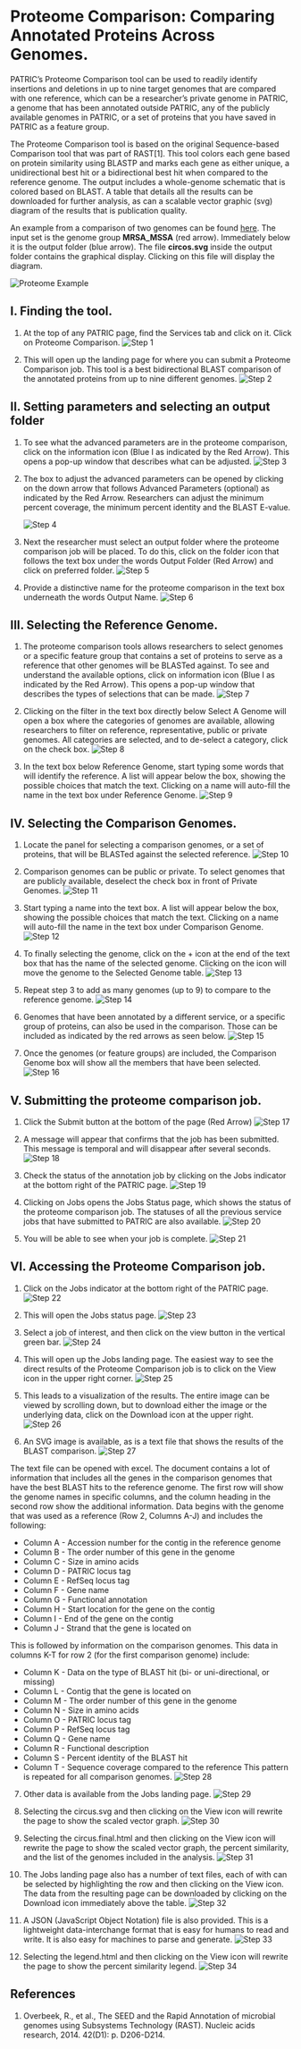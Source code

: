 # Proteome Comparison: Comparing Annotated Proteins Across Genomes.
PATRIC’s Proteome Comparison tool can be used to readily identify insertions and deletions in up to nine target genomes that are compared with one reference, which can be a researcher’s private genome in PATRIC, a genome that has been annotated outside PATRIC, any of the publicly available genomes in PATRIC, or a set of proteins that you have saved in PATRIC as a feature group.

The Proteome Comparison tool is based on the original Sequence-based Comparison tool that was part of RAST[1].  This tool colors each gene based on protein similarity using BLASTP and marks each gene as either unique, a unidirectional best hit or a bidirectional best hit when compared to the reference genome. The output includes a whole-genome schematic that is colored based on BLAST. A table that details all the results can be downloaded for further analysis, as can a scalable vector graphic (svg) diagram of the results that is publication quality.

An example from a comparison of two genomes can be found [here](https://patricbrc.org/workspace/PATRIC@patricbrc.org/PATRIC%20Workshop/Proteome%20comparison).
The input set is the genome group **MRSA_MSSA** (red arrow).  Immediately below it is
the output folder (blue arrow).  The file **circos.svg** inside the output folder contains the graphical
display.  Clicking on this file will display the diagram.

![Proteome Example](./images/example.png)

## I. Finding the tool.
1. At the top of any PATRIC page, find the Services tab and click on it.  Click on Proteome Comparison.
![Step 1](./images/image1.png)

2. This will open up the landing page for where you can submit a Proteome Comparison job.  This tool is a best bidirectional BLAST comparison of the annotated proteins from up to nine different genomes.
![Step 2](./images/image2.png)

## II. Setting parameters and selecting an output folder
1. To see what the advanced parameters are in the proteome comparison, click on the information icon (Blue I as indicated by the Red Arrow).  This opens a pop-up window that describes what can be adjusted.
![Step 3](./images/image3.png)

2. The box to adjust the advanced parameters can be opened by clicking on the down arrow that follows Advanced Parameters (optional) as indicated by the Red Arrow.  Researchers can adjust the minimum percent coverage, the minimum percent identity and the BLAST E-value.

    ![Step 4](./images/image4.png)

3. Next the researcher must select an output folder where the proteome comparison job will be placed.  To do this, click on the folder icon that follows the text box under the words Output Folder (Red Arrow) and click on preferred folder.
![Step 5](./images/image5.png)

4. Provide a distinctive name for the proteome comparison in the text box underneath the words Output Name.
![Step 6](./images/image6.png)


## III. Selecting the Reference Genome.
1. The proteome comparison tools allows researchers to select genomes or a specific feature group that contains a set of proteins to serve as a reference that other genomes will be BLASTed against.  To see and understand the available options, click on information icon (Blue I as indicated by the Red Arrow).  This opens a pop-up window that describes the types of selections that can be made.
![Step 7](./images/image7.png)

2.  Clicking on the filter in the text box directly below Select A Genome will open a box where the categories of genomes are available, allowing researchers to filter on reference, representative, public or private genomes. All categories are selected, and to de-select a category, click on the check box.
![Step 8](./images/image8.png)

3. In the text box below Reference Genome, start typing some words that will identify the reference. A list will appear below the box, showing the possible choices that match the text.  Clicking on a name will auto-fill the name in the text box under Reference Genome.
![Step 9](./images/image9.png)

## IV. Selecting the Comparison Genomes.
1. Locate the panel for selecting a comparison genomes, or a set of proteins, that will be BLASTed against the selected reference.
![Step 10](./images/image10.png)

2. Comparison genomes can be public or private.  To select genomes that are publicly available, deselect the check box in front of Private Genomes.
![Step 11](./images/image11.png)

3. Start typing a name into the text box.  A list will appear below the box, showing the possible choices that match the text.  Clicking on a name will auto-fill the name in the text box under Comparison Genome.
![Step 12](./images/image12.png)

4. To finally selecting the genome, click on the + icon at the end of the text box that has the name of the selected genome.  Clicking on the icon will move the genome to the Selected Genome table.
![Step 13](./images/image13.png)

5.  Repeat step 3 to add as many genomes (up to 9) to compare to the reference genome.
![Step 14](./images/image14.png)

6. Genomes that have been annotated by a different service, or a specific group of proteins, can also be used in the comparison.  Those can be included as indicated by the red arrows as seen below.
![Step 15](./images/image15.png)

7.  Once the genomes (or feature groups) are included, the Comparison Genome box will show all the members that have been selected.
![Step 16](./images/image16.png)


## V. Submitting the proteome comparison job.
1. Click the Submit button at the bottom of the page (Red Arrow)
![Step 17](./images/image17.png)

2. A message will appear that confirms that the job has been submitted.  This message is temporal and will disappear after several seconds.
![Step 18](./images/image18.png)

3. Check the status of the annotation job by clicking on the Jobs indicator at the bottom right of the PATRIC page.
![Step 19](./images/image19.png)

4. Clicking on Jobs opens the Jobs Status page, which shows the status of the proteome comparison job.  The statuses of all the previous service jobs that have submitted to PATRIC are also available.
![Step 20](./images/image20.png)

5.  You will be able to see when your job is complete.
![Step 21](./images/image21.png)


## VI. Accessing the Proteome Comparison job.
1. Click on the Jobs indicator at the bottom right of the PATRIC page.
![Step 22](./images/image22.png)

2. This will open the Jobs status page.
![Step 23](./images/image23.png)

3. Select a job of interest, and then click on the view button in the vertical green bar.
![Step 24](./images/image24.png)

4. This will open up the Jobs landing page.  The easiest way to see the direct results of the Proteome Comparison job is to click on the View icon in the upper right corner.
![Step 25](./images/image25.png)

5. This leads to a visualization of the results.  The entire image can be viewed by scrolling down, but to download either the image or the underlying data, click on the Download icon at the upper right.
![Step 26](./images/image26.png)

6. An SVG image is available, as is a text file that shows the results of the BLAST comparison.
![Step 27](./images/image27.png)

The text file can be opened with excel.  The document contains a lot of information that includes all the genes in the comparison genomes that have the best BLAST hits to the reference genome.  The first row will show the genome names in specific columns, and the column heading in the second row show the additional information.  Data begins with the genome that was used as a reference (Row 2, Columns A-J) and includes the following:
* Column A - Accession number for the contig in the reference genome
* Column B - The order number of this gene in the genome
* Column C - Size in amino acids
* Column D - PATRIC locus tag
* Column E - RefSeq locus tag
* Column F - Gene name
* Column G - Functional annotation
* Column H - Start location for the gene on the contig
* Column I - End of the gene on the contig
* Column J - Strand that the gene is located on

This is followed by information on the comparison genomes.  This data in columns K-T for row 2 (for the first comparison genome) include:
* Column K - Data on the type of BLAST hit (bi- or uni-directional, or missing)
* Column L - Contig that the gene is located on
* Column M - The order number of this gene in the genome
* Column N - Size in amino acids
* Column O - PATRIC locus tag
* Column P - RefSeq locus tag
* Column Q - Gene name
* Column R - Functional description
* Column S - Percent identity of the BLAST hit
* Column T - Sequence coverage compared to the reference
This pattern is repeated for all comparison genomes.
![Step 28](./images/image28.png)

7. Other data is available from the Jobs landing page.
![Step 29](./images/image29.png)

8.  Selecting the circus.svg and then clicking on the View icon will rewrite the page to show the scaled vector graph.
![Step 30](./images/image30.png)

9. Selecting the circus.final.html and then clicking on the View icon will rewrite the page to show the scaled vector graph, the percent similarity, and the list of the genomes included in the analysis.
![Step 31](./images/image31.png)

10. The Jobs landing page also has a number of text files, each of with can be selected by highlighting the row and then clicking on the View icon.  The data from the resulting page can be downloaded by clicking on the Download icon immediately above the table.
![Step 32](./images/image32.png)

11. A JSON (JavaScript Object Notation) file is also provided.  This is a lightweight data-interchange format that is easy for humans to read and write. It is also easy for machines to parse and generate.
![Step 33](./images/image33.png)

12. Selecting the legend.html and then clicking on the View icon will rewrite the page to show the percent similarity legend.
![Step 34](./images/image34.png)


## References
1. Overbeek, R., et al., The SEED and the Rapid Annotation of microbial genomes using Subsystems Technology (RAST). Nucleic acids research, 2014. 42(D1): p. D206-D214.
